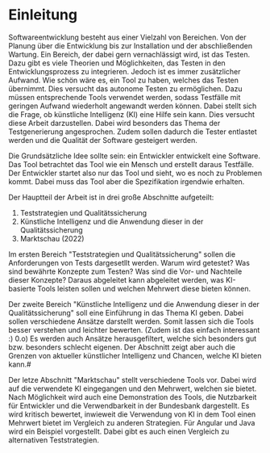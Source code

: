 # Einleitung
Softwareentwicklung besteht aus einer Vielzahl von Bereichen.
Von der Planung über die Entwicklung bis zur Installation und der abschließenden Wartung. 
Ein Bereich, der dabei gern vernachlässigt wird, ist das Testen. 
Dazu gibt es viele Theorien und Möglichkeiten, das Testen in den Entwicklungsprozess zu integrieren. 
Jedoch ist es immer zusätzlicher Aufwand.
Wie schön wäre es, ein Tool zu haben, welches das Testen übernimmt. 
Dies versucht das autonome Testen zu ermöglichen.
Dazu müssen entsprechende Tools verwendet werden, sodass Testfälle mit geringen Aufwand wiederholt angewandt werden können. 
Dabei stellt sich die Frage, ob künstliche Intelligenz (KI) eine Hilfe sein kann. 
Dies versucht diese Arbeit darzustellen. 
Dabei wird besonders das Thema der Testgenerierung angesprochen. 
Zudem sollen dadurch die Tester entlastet werden und die Qualität der Software gesteigert werden.

Die Grundsätzliche Idee sollte sein: ein Entwickler entwickelt eine Software.
Das Tool betrachtet das Tool wie ein Mensch und erstellt daraus Testfälle. 
Der Entwickler startet also nur das Tool und sieht, wo es noch zu Problemen kommt. 
Dabei muss das Tool aber die Spezifikation irgendwie erhalten.

Der Hauptteil der Arbeit ist in drei große Abschnitte aufgeteilt:
1. Teststrategien und Qualitätssicherung
2. Künstliche Intelligenz und die Anwendung dieser in der Qualitätssicherung
3. Marktschau (2022)

Im ersten Bereich "Teststrategien und Qualitätssicherung" sollen die Anforderungen von Tests dargesetllt werden.
Warum wird getestet?
Was sind bewährte Konzepte zum Testen?
Was sind die Vor- und Nachteile dieser Konzepte?
Daraus abgeleitet kann abgeleitet werden, was KI-basierte Tools leisten sollen und welchen Mehrwert diese bieten können.

Der zweite Bereich "Künstliche Intelligenz und die Anwendung dieser in der Qualitätssicherung" soll eine Einführung in das Thema KI geben.
Dabei sollen verschiedene Ansätze darstellt werden.
Somit lassen sich die Tools besser verstehen und leichter bewerten.
(Zudem ist das einfach interessant :) 0.o)
Es werden auch Ansätze herausgefiltert, welche sich besonders gut bzw. besonders schlecht eigenen. 
Der Abschnitt zeigt aber auch die Grenzen von aktueller künstlicher Intelligenz und Chancen, welche KI bieten kann.#

Der letze Abschnitt "Marktschau" stellt verschiedene Tools vor. 
Dabei wird auf die verwendete KI eingegangen und den Mehrwert, welchen sie bietet.
Nach Möglichkeit wird auch eine Demonstration des Tools, die Nutzbarkeit für Entwickler und die Verwendbarkeit in der Bundesbank dargestellt. 
Es wird kritisch bewertet, inwieweit die Verwendung von KI in dem Tool einen Mehrwert bietet im Vergleich zu anderen Strategien.
Für Angular und Java wird ein Beispiel vorgestellt.
Dabei gibt es auch einen Vergleich zu alternativen Teststrategien.
